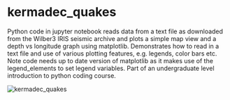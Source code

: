 # kermadec_quakes
Python code in jupyter notebook reads data from a text file as downloaded from the Wilber3 IRIS seismic archive and plots a simple map view and a depth vs longitude graph using matplotlib. Demonstrates how to read in a text file and use of various plotting features, e.g. legends, color bars etc. Note code needs up to date version of matplotlib as it makes use of the legend_elements to set legend variables. Part of an undergraduate level introduction to python coding course.

![kermadec_quakes](https://user-images.githubusercontent.com/5646482/74049244-a560e180-49cb-11ea-9d62-a3af68d5553d.PNG)
